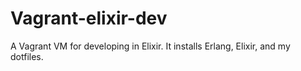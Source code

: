 # Vagrant-elixir-dev

A Vagrant VM for developing in Elixir. It installs Erlang, Elixir, and my dotfiles.

